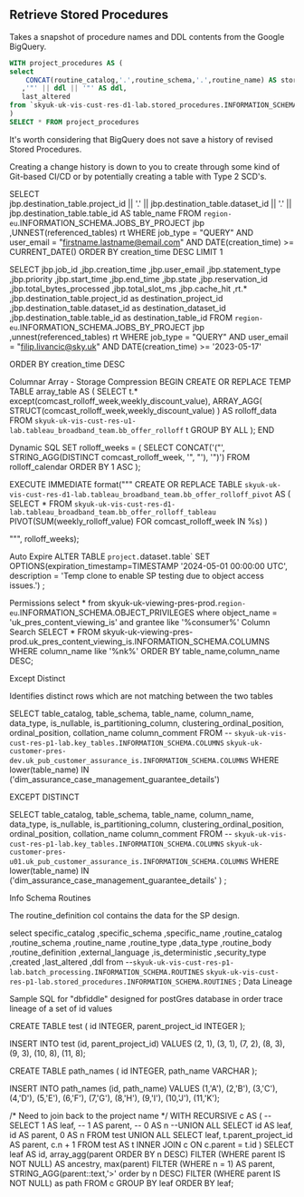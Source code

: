 ## Retrieve Stored Procedures
Takes a snapshot of procedure names and DDL contents from the Google BigQuery.

```SQL
WITH project_procedures AS (
select
    CONCAT(routine_catalog,'.',routine_schema,'.',routine_name) AS stored_procedure_path
   ,'"' || ddl || '"' AS ddl,
   last_altered
from `skyuk-uk-vis-cust-res-d1-lab.stored_procedures.INFORMATION_SCHEMA.ROUTINES`
)
SELECT * FROM project_procedures
```

It's worth considering that BigQuery does not save a history of revised Stored Procedures.

Creating a change history is down to you to create through some kind of Git-based CI/CD or by potentially creating a table with Type 2 SCD's.


  SELECT  
    jbp.destination_table.project_id || '.' || jbp.destination_table.dataset_id || '.' || jbp.destination_table.table_id AS table_name
  FROM `region-eu`.INFORMATION_SCHEMA.JOBS_BY_PROJECT jbp
        ,UNNEST(referenced_tables) rt
  WHERE
    job_type = "QUERY"
    AND user_email = "firstname.lastname@email.com"
    AND DATE(creation_time) >= CURRENT_DATE()
  ORDER BY creation_time DESC
  LIMIT 1




SELECT
   jbp.job_id
  ,jbp.creation_time
  ,jbp.user_email
  ,jbp.statement_type
  ,jbp.priority
  ,jbp.start_time
  ,jbp.end_time
  ,jbp.state
  ,jbp.reservation_id
  ,jbp.total_bytes_processed
  ,jbp.total_slot_ms
  ,jbp.cache_hit
  ,rt.*
  ,jbp.destination_table.project_id as destination_project_id
  ,jbp.destination_table.dataset_id as destination_dataset_id
  ,jbp.destination_table.table_id   as destination_table_id
FROM 
  `region-eu`.INFORMATION_SCHEMA.JOBS_BY_PROJECT jbp
  ,unnest(referenced_tables) rt
WHERE
job_type = "QUERY"
    AND
user_email = "filip.livancic@sky.uk"
    AND
DATE(creation_time) >= '2023-05-17'

ORDER BY creation_time DESC

Columnar Array - Storage Compression
BEGIN
CREATE OR REPLACE TEMP TABLE array_table AS (
  SELECT 
    t.* except(comcast_rolloff_week,weekly_discount_value),
    ARRAY_AGG(
        STRUCT(comcast_rolloff_week,weekly_discount_value)
    ) AS rolloff_data
  FROM `skyuk-uk-vis-cust-res-u1-lab.tableau_broadband_team.bb_offer_rolloff` t
  GROUP BY ALL
);
END

Dynamic SQL
SET rolloff_weeks = (
  SELECT 
    CONCAT('("', STRING_AGG(DISTINCT comcast_rolloff_week, '", "'), '")') 
  FROM rolloff_calendar ORDER BY 1 ASC
);

EXECUTE IMMEDIATE format("""
  CREATE OR REPLACE TABLE `skyuk-uk-vis-cust-res-d1-lab.tableau_broadband_team.bb_offer_rolloff_pivot` AS (
    SELECT 
      *
    FROM `skyuk-uk-vis-cust-res-d1-lab.tableau_broadband_team.bb_offer_rolloff_tableau`
    PIVOT(SUM(weekly_rolloff_value) FOR comcast_rolloff_week IN %s) 
  )
  
  """, rolloff_weeks);

Auto Expire
ALTER TABLE
  `project.`dataset`.`table`
SET
  OPTIONS(expiration_timestamp=TIMESTAMP '2024-05-01 00:00:00 UTC',
          description = 'Temp clone to enable SP testing due to object access issues.')
;

Permissions
select  * 
from  skyuk-uk-viewing-pres-prod.`region-eu`.INFORMATION_SCHEMA.OBJECT_PRIVILEGES
where  object_name = 'uk_pres_content_viewing_is'
and grantee like '%consumer%'
Column Search
SELECT * 
FROM skyuk-uk-viewing-pres-prod.uk_pres_content_viewing_is.INFORMATION_SCHEMA.COLUMNS 
WHERE column_name like '%nk%' 
ORDER BY table_name,column_name DESC;

Except Distinct

Identifies distinct rows which are not matching between the two tables

SELECT
      table_catalog,
      table_schema,
      table_name,
      column_name,
      data_type,
      is_nullable,
      is_partitioning_column,
      clustering_ordinal_position,
      ordinal_position,
      collation_name
      column_comment
    FROM
      -- `skyuk-uk-vis-cust-res-p1-lab.key_tables.INFORMATION_SCHEMA.COLUMNS`
      `skyuk-uk-customer-pres-dev.uk_pub_customer_assurance_is.INFORMATION_SCHEMA.COLUMNS`
    WHERE
      lower(table_name) IN ('dim_assurance_case_management_guarantee_details')

EXCEPT DISTINCT

  SELECT
      table_catalog,
      table_schema,
      table_name,
      column_name,
      data_type,
      is_nullable,
      is_partitioning_column,
      clustering_ordinal_position,
      ordinal_position,
      collation_name
      column_comment
    FROM
      -- `skyuk-uk-vis-cust-res-p1-lab.key_tables.INFORMATION_SCHEMA.COLUMNS`
      `skyuk-uk-customer-pres-u01.uk_pub_customer_assurance_is.INFORMATION_SCHEMA.COLUMNS`
    WHERE
      lower(table_name) IN ('dim_assurance_case_management_guarantee_details' )
  ;
 
Info Schema Routines

The routine_definition col contains the data for the SP design.

select
     specific_catalog
    ,specific_schema
    ,specific_name
    ,routine_catalog
    ,routine_schema
    ,routine_name
    ,routine_type
    ,data_type
    ,routine_body
    ,routine_definition
    ,external_language
    ,is_deterministic
    ,security_type
    ,created
    ,last_altered
    ,ddl
from 
--`skyuk-uk-vis-cust-res-p1-lab.batch_processing.INFORMATION_SCHEMA.ROUTINES`
`skyuk-uk-vis-cust-res-p1-lab.stored_procedures.INFORMATION_SCHEMA.ROUTINES`
;
Data Lineage

Sample SQL for "dbfiddle" designed for postGres database in order trace lineage of a set of id values

CREATE TABLE test
(
  id INTEGER,
  parent_project_id INTEGER
);


INSERT INTO test (id, parent_project_id) VALUES
  (2, 1),
  (3, 1),
  (7, 2),
  (8, 3),
  (9, 3),
  (10, 8),
  (11, 8);
  
  
  CREATE TABLE path_names
  (
    id INTEGER,
    path_name VARCHAR
  );
  
 INSERT INTO path_names (id, path_name) VALUES
  (1,'A'),
  (2,'B'),
  (3,'C'),
  (4,'D'),
  (5,'E'),
  (6,'F'),
  (7,'G'),
  (8,'H'),
  (9,'I'),
  (10,'J'),
  (11,'K');
   
   
/* Need to join back to the project name */
WITH RECURSIVE
c
AS
(
--SELECT 1 AS leaf,
--       1 AS parent,
--       0 AS n
--UNION ALL
SELECT id AS leaf,
       id AS parent,
       0 AS n
       FROM test
UNION ALL
SELECT leaf,
       t.parent_project_id AS parent,
       c.n + 1
       FROM test AS t
            INNER JOIN c
                       ON c.parent = t.id
)
SELECT leaf AS id,
       array_agg(parent ORDER BY n DESC) FILTER (WHERE parent IS NOT NULL) AS ancestry,
       max(parent) FILTER (WHERE n = 1) AS parent,
       STRING_AGG(parent::text,'>' order by n DESC) FILTER (WHERE parent IS NOT NULL) as path
       FROM c
       GROUP BY leaf
       ORDER BY leaf;


